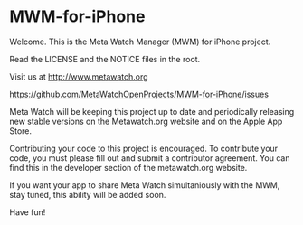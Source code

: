 MWM-for-iPhone
==============

Welcome. This is the Meta Watch Manager (MWM) for iPhone project.

Read the LICENSE and the NOTICE files in the root.

Visit us at http://www.metawatch.org

https://github.com/MetaWatchOpenProjects/MWM-for-iPhone/issues

Meta Watch will be keeping this project up to date and periodically releasing new
stable versions on the Metawatch.org website and on the Apple App Store.

Contributing your code to this project is encouraged.
To contribute your code, you must please fill out and submit a contributor agreement.
You can find this in the developer section of the metawatch.org website.

If you want your app to share Meta Watch simultaniously with the MWM, stay tuned, this ability will be added soon.

Have fun!

